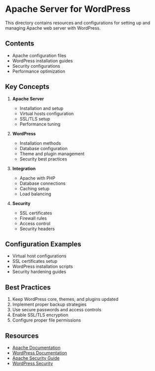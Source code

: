 # Apache Server for WordPress

This directory contains resources and configurations for setting up and managing Apache web server with WordPress.

## Contents

- Apache configuration files
- WordPress installation guides
- Security configurations
- Performance optimization

## Key Concepts

1. **Apache Server**
   - Installation and setup
   - Virtual hosts configuration
   - SSL/TLS setup
   - Performance tuning

2. **WordPress**
   - Installation methods
   - Database configuration
   - Theme and plugin management
   - Security best practices

3. **Integration**
   - Apache with PHP
   - Database connections
   - Caching setup
   - Load balancing

4. **Security**
   - SSL certificates
   - Firewall rules
   - Access control
   - Security headers

## Configuration Examples

- Virtual host configurations
- SSL certificates setup
- WordPress installation scripts
- Security hardening guides

## Best Practices

1. Keep WordPress core, themes, and plugins updated
2. Implement proper backup strategies
3. Use secure passwords and access controls
4. Enable SSL/TLS encryption
5. Configure proper file permissions

## Resources

- [Apache Documentation](https://httpd.apache.org/docs/)
- [WordPress Documentation](https://wordpress.org/documentation/)
- [Apache Security Guide](https://httpd.apache.org/docs/2.4/misc/security_tips.html)
- [WordPress Security](https://wordpress.org/documentation/article/hardening-wordpress/) 